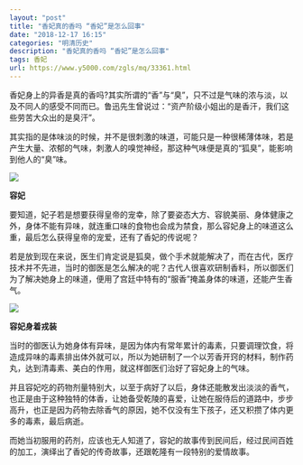 ```yaml
---
layout: "post"
title: "香妃真的香吗 “香妃”是怎么回事"
date: "2018-12-17 16:15"
categories: "明清历史"
description: "香妃真的香吗 “香妃”是怎么回事"
tags: 香妃
url: https://www.y5000.com/zgls/mq/33361.html
---
```






香妃身上的异香是真的香吗?其实所谓的“香”与“臭”，只不过是气味的浓与淡，以及不同人的感受不同而已。鲁迅先生曾说过：“资产阶级小姐出的是香汗，我们这些劳苦大众出的是臭汗”。

其实指的是体味淡的时候，并不是很刺激的味道，可能只是一种很稀薄体味，若是产生大量、浓郁的气味，刺激人的嗅觉神经，那这种气味便是真的“狐臭”，能影响到他人的“臭”味。

![](https://img.y5000.com/uploads/allimg/180919/14-1P919145910A1.jpg)

**容妃**

要知道，妃子若是想要获得皇帝的宠幸，除了要姿态大方、容貌美丽、身体健康之外，身体不能有异味，就连重口味的食物也会成为禁食，那么容妃身上的味道这么重，最后怎么获得皇帝的宠爱，还有了香妃的传说呢？

若是放到现在来说，医生们肯定说是狐臭，做个手术就能解决了，而在古代，医疗技术并不先进，当时的御医是怎么解决的呢？古代人很喜欢研制香料，所以御医们为了解决她身上的味道，便用了宫廷中特有的“服香”掩盖身体的味道，还能产生香气。

![](https://img.y5000.com/uploads/allimg/180919/14-1P919145940M3.jpg)

**容妃身着戎装**

当时的御医认为她身体有异味，是因为体内有常年累计的毒素，只要调理饮食，将造成异味的毒素排出体外就可以，所以为她研制了一个以芳香开窍的材料，制作药丸，达到清毒素、美白的作用，就这样御医们治好了容妃身上的气味。

并且容妃吃的药物剂量特别大，以至于病好了以后，身体还能散发出淡淡的香气，也正是由于这种独特的体香，让她备受乾陵的喜爱，让她在服侍后的道路中，步步高升，也正是因为药物去除香气的原因，她不仅没有生下孩子，还又积攒了体内更多的毒素，最后病逝。

而她当初服用的药剂，应该也无人知道了，容妃的故事传到民间后，经过民间百姓的加工，演绎出了香妃的传奇故事，还跟乾隆有一段特别的爱情故事。
